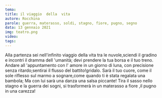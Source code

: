 ```yaml
---
tema:
title: il viaggio  della  vita
autore: Rocchina
parole: guerra, materasso, soldi, stagno, fiore, pugno, segno
data: 13 gennaio 2021
img: teatro.png
video: 
tags: 
---
```

Alla partenza sei nell'infinito viaggio  della  vita tra le  nuvole,sciendi il gradino e incontri il dramma dell 'umanità; devi prendere la tua borsa e il tuo treno.
Andare all 'appuntamento con l' amore in un giorno di  luna, con precisione senza ritardo;sentirai il flusso del battito!gridalo.
Sarà il tuo  cuore, come il sole riflesso sul marmo a sognare,come quando  ti  è  stata  regalata una  bambola;
Ma con  lui  sarà una danza una salsa piccante!
Tira il sasso nello stagno e la  guerra  dei  sogni, si trasformerà in un materasso  a fiore ,il pugno in una  carezza!